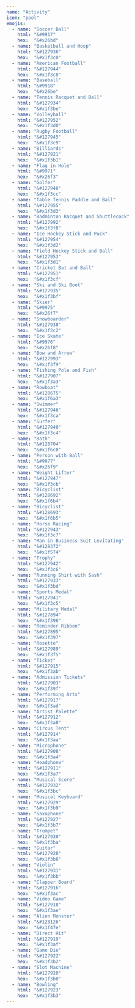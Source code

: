 ```yaml
---
name: "Activity"
icon: "pool"
emojis:
  - name: "Soccer Ball"
    html: "&#9917"
    hex:  "&#x26bd"
  - name: "Basketball and Hoop"
    html: "&#127936"
    hex:  "&#x1f3c0"
  - name: "American Football"
    html: "&#127944"
    hex:  "&#x1f3c8"
  - name: "Baseball"
    html: "&#9918"
    hex:  "&#x26be"
  - name: "Tennis Racquet and Ball"
    html: "&#127934"
    hex:  "&#x1f3be"
  - name: "Volleyball"
    html: "&#127952"
    hex:  "&#x1f3d0"
  - name: "Rugby Football"
    html: "&#127945"
    hex:  "&#x1f3c9"
  - name: "Billiards"
    html: "&#127921"
    hex:  "&#x1f3b1"
  - name: "Flag in Hole"
    html: "&#9971"
    hex:  "&#x26f3"
  - name: "Golfer"
    html: "&#127948"
    hex:  "&#x1f3cc"
  - name: "Table Tennis Paddle and Ball"
    html: "&#127955"
    hex:  "&#x1f3d3"
  - name: "Badminton Racquet and Shuttlecock"
    html: "&#127992"
    hex:  "&#x1f3f8"
  - name: "Ice Hockey Stick and Puck"
    html: "&#127954"
    hex:  "&#x1f3d2"
  - name: "Field Hockey Stick and Ball"
    html: "&#127953"
    hex:  "&#x1f3d1"
  - name: "Cricket Bat and Ball"
    html: "&#127951"
    hex:  "&#x1f3cf"
  - name: "Ski and Ski Boot"
    html: "&#127935"
    hex:  "&#x1f3bf"
  - name: "Skier"
    html: "&#9975"
    hex:  "&#x26f7"
  - name: "Snowboarder"
    html: "&#127938"
    hex:  "&#x1f3c2"
  - name: "Ice Skate"
    html: "&#9976"
    hex:  "&#x26f8"
  - name: "Bow and Arrow"
    html: "&#127993"
    hex:  "&#x1f3f9"
  - name: "Fishing Pole and Fish"
    html: "&#127907"
    hex:  "&#x1f3a3"
  - name: "Rowboat"
    html: "&#128675"
    hex:  "&#x1f6a3"
  - name: "Swimmer"
    html: "&#127946"
    hex:  "&#x1f3ca"
  - name: "Surfer"
    html: "&#127940"
    hex:  "&#x1f3c4"
  - name: "Bath"
    html: "&#128704"
    hex:  "&#x1f6c0"
  - name: "Person with Ball"
    html: "&#9977"
    hex:  "&#x26f9"
  - name: "Weight Lifter"
    html: "&#127947"
    hex:  "&#x1f3cb"
  - name: "Bicyclist"
    html: "&#128692"
    hex:  "&#x1f6b4"
  - name: "Bicyclist"
    html: "&#128693"
    hex:  "&#x1f6b5"
  - name: "Horse Racing"
    html: "&#127943"
    hex:  "&#x1f3c7"
  - name: "Man in Business Suit Levitating"
    html: "&#128372"
    hex:  "&#x1f574"
  - name: "Trophy"
    html: "&#127942"
    hex:  "&#x1f3c6"
  - name: "Running Shirt with Sash"
    html: "&#127933"
    hex:  "&#x1f3bd"
  - name: "Sports Medal"
    html: "&#127941"
    hex:  "&#x1f3c5"
  - name: "Military Medal"
    html: "&#127894"
    hex:  "&#x1f396"
  - name: "Reminder Ribbon"
    html: "&#127895"
    hex:  "&#x1f397"
  - name: "Rosette"
    html: "&#127989"
    hex:  "&#x1f3f5"
  - name: "Ticket"
    html: "&#127915"
    hex:  "&#x1f3ab"
  - name: "Admission Tickets"
    html: "&#127903"
    hex:  "&#x1f39f"
  - name: "Performing Arts"
    html: "&#127917"
    hex:  "&#x1f3ad"
  - name: "Artist Palette"
    html: "&#127912"
    hex:  "&#x1f3a8"
  - name: "Circus Tent"
    html: "&#127914"
    hex:  "&#x1f3aa"
  - name: "Microphone"
    html: "&#127908"
    hex:  "&#x1f3a4"
  - name: "Headphone"
    html: "&#127911"
    hex:  "&#x1f3a7"
  - name: "Musical Score"
    html: "&#127932"
    hex:  "&#x1f3bc"
  - name: "Musical Keyboard"
    html: "&#127929"
    hex:  "&#x1f3b9"
  - name: "Saxophone"
    html: "&#127927"
    hex:  "&#x1f3b7"
  - name: "Trumpet"
    html: "&#127930"
    hex:  "&#x1f3ba"
  - name: "Guitar"
    html: "&#127928"
    hex:  "&#x1f3b8"
  - name: "Violin"
    html: "&#127931"
    hex:  "&#x1f3bb"
  - name: "Clapper Board"
    html: "&#127916"
    hex:  "&#x1f3ac"
  - name: "Video Game"
    html: "&#127918"
    hex:  "&#x1f3ae"
  - name: "Alien Monster"
    html: "&#128126"
    hex:  "&#x1f47e"
  - name: "Direct Hit"
    html: "&#127919"
    hex:  "&#x1f3af"
  - name: "Game Die"
    html: "&#127922"
    hex:  "&#x1f3b2"
  - name: "Slot Machine"
    html: "&#127920"
    hex:  "&#x1f3b0"
  - name: "Bowling"
    html: "&#127923"
    hex:  "&#x1f3b3"
---
```

